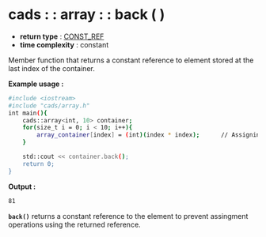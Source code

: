 # cads : : array : : back ( )

 - **return type** : [CONST_REF](../member_types.md)
 - **time complexity** : constant

Member function that returns a constant reference to element stored at the last index of the container.

**Example usage :**
```sh
#include <iostream>
#include "cads/array.h"
int main(){
	cads::array<int, 10> container;
	for(size_t i = 0; i < 10; i++){
		array_container[index] = (int)(index * index);		// Assigning value to container.
	}

	std::cout << container.back();
	return 0;
}
```
**Output :**
```sh
81
```

**`back()`** returns a constant reference to the element to prevent assingment operations using the returned reference.